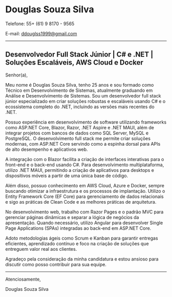 

<!DOCTYPE html>
<html lang="pt-BR">
<head>
    <meta charset="UTF-8">
    <meta name="viewport" content="width=device-width, initial-scale=1.0">
   
    
</head>
<body>

  <h1>Douglas Souza Silva</h1>
  
  <p>Telefone: 55+ (61) 9 8170 - 9565</p>
    <p>E-mail: <a href="mailto:ddouglss1999@gmail.com">ddouglss1999@gmail.com</a></p>
    <hr>

  <h2>Desenvolvedor Full Stack Júnior | C# e .NET | Soluções Escaláveis, AWS Cloud e Docker</h2>
    
  <p>Senhor(a),</p>
    
  <p>Meu nome é Douglas Souza Silva, tenho 25 anos e sou formado como Técnico em Desenvolvimento de Sistemas, atualmente graduando em Análise e Desenvolvimento de Sistemas. Sou um desenvolvedor full stack júnior especializado em criar soluções robustas e escaláveis usando C# e o ecossistema completo do .NET, incluindo as versões mais recentes do .NET.</p>

   <p>Possuo experiência em desenvolvimento de software utilizando frameworks como ASP.NET Core, Blazor, Razor, .NET Aspire e .NET MAUI, além de integrar projetos com bancos de dados como SQL Server, MySQL e PostgreSQL. O desenvolvimento full stack me permite criar soluções modernas, com ASP.NET Core servindo como a espinha dorsal para APIs de alto desempenho e aplicativos web.</p>

   <p>A integração com o Blazor facilita a criação de interfaces interativas para o front-end e o back-end usando C#. Para desenvolvimento multiplataforma, utilizo .NET MAUI, permitindo a criação de aplicativos para desktops e dispositivos móveis a partir de uma única base de código.</p>

  <p>Além disso, possuo conhecimento em AWS Cloud, Azure e Docker, sempre buscando otimizar a infraestrutura e os processos de implantação. Utilizo o Entity Framework Core (EF Core) para gerenciamento de dados relacionais e sigo as práticas de Clean Code e as melhores práticas de arquitetura.</p>

   <p>No desenvolvimento web, trabalho com Razor Pages e o padrão MVC para gerenciar páginas dinâmicas e separar a lógica de negócios da apresentação. Quando necessário, utilizo Angular para desenvolver Single Page Applications (SPAs) integradas ao back-end em ASP.NET Core.</p>

   <p>Adoto metodologias ágeis como Scrum e Kanban para garantir entregas eficientes, aprendizado contínuo e foco na criação de soluções que entreguem valor real aos clientes.</p>

   <p>Agradeço pela consideração da minha candidatura e estou ansioso para discutir como posso contribuir para sua equipe.</p>
   
  <hr>
   
   <p>Atenciosamente,</p>
   <p>Douglas Souza Silva</p>

</body>
</html>
